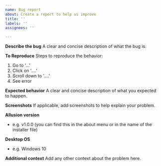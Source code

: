 ```yaml
---
name: Bug report
about: Create a report to help us improve
title: ''
labels: ''
assignees: ''

---
```


<!-- Hello, thank you for looking to improve Allusion! We're a small team and only work on Allusion in our spare time, so please check the existing issues to see whether your issue was already reported earlier to save us all some time.  -->

**Describe the bug**
A clear and concise description of what the bug is.

**To Reproduce**
Steps to reproduce the behavior:
1. Go to '...'
2. Click on '....'
3. Scroll down to '....'
4. See error

**Expected behavior**
A clear and concise description of what you expected to happen.

**Screenshots**
If applicable, add screenshots to help explain your problem.

**Allusion version**
 - e.g. v1.0.0 (you can find this in the about menu or in the name of the installer file)

**Desktop OS**
 - e.g. Windows 10

**Additional context**
Add any other context about the problem here.
